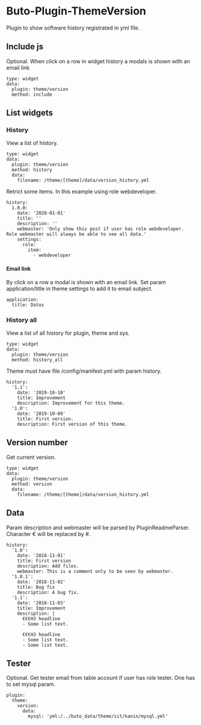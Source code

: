 # Buto-Plugin-ThemeVersion
Plugin to show software history registrated in yml file.


## Include js
Optional. When click on a row in widget history a modals is shown with an email link
```
type: widget
data:
  plugin: theme/version
  method: include
```


## List widgets

### History
View a list of history.
```
type: widget
data:
  plugin: theme/version
  method: history
  data:
    filename: /theme/[theme]/data/version_history.yml
```
Retrict some items. In this example using role webdeveloper.
```
history:
  1.0.0:
    date: '2020-01-01'
    title: ''
    description: ''
    webmaster: 'Only show this post if user has role webdeveloper. Role webmaster will always be able to see all data.'
    settings:
      role:
        item:
          - webdeveloper
```

#### Email link
By click on a row a modal is shown with an email link.
Set param application/title in theme settings to add it to email subject.
```
application:
  title: Datos
```

### History all

View a list of all history for plugin, theme and sys.

```
type: widget
data:
  plugin: theme/version
  method: history_all
```

Theme must have file /config/manifest.yml with param history.

```
history:
  '1.1':
    date: '2019-10-10'
    title: Improvement
    description: Improvement for this theme.
  '1.0':
    date: '2019-10-09'
    title: First version.
    description: First version of this theme.
```



## Version number

Get current version.

```
type: widget
data:
  plugin: theme/version
  method: version
  data:
    filename: /theme/[theme]/data/version_history.yml
```


## Data
Param description and webmaster will be parsed by PluginReadmeParser. Character € will be replaced by #.
```
history:
  '1.0':
    date: '2018-11-01'
    title: First version
    description: Add files.
    webmaster: This is a comment only to be seen by webmaster.
  '1.0.1':
    date: '2018-11-02'
    title: Bug fix
    description: A bug fix.
  '1.1':
    date: '2018-11-03'
    title: Improvement
    description: |
      €€€H3 headline
      - Some list text.
      
      €€€H3 headline
      - Some list text.
      - Some list text.
```

## Tester
Optional. Get tester email from table account if user has role tester. One has to set mysql param.
```
plugin:
  theme:
    version:
      data:
        mysql: 'yml:/../buto_data/theme/sit/kanin/mysql.yml'
```
